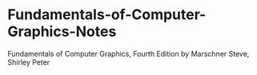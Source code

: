 # Fundamentals-of-Computer-Graphics-Notes

Fundamentals of Computer Graphics, Fourth Edition by Marschner Steve, Shirley Peter
